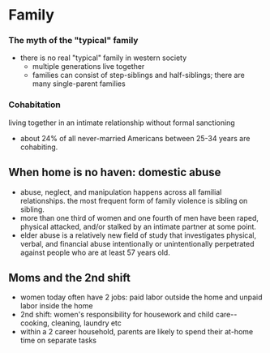 # Family
### The myth of the "typical" family
- there is no real "typical" family in western society
	- multiple generations live together
	- families can consist of step-siblings and half-siblings; there are many single-parent families
### Cohabitation
living together in an intimate relationship without formal sanctioning
- about 24% of all never-married Americans between 25-34 years are cohabiting.
## When home is no haven: domestic abuse
- abuse, neglect, and manipulation happens across all familial relationships. the most frequent form of family violence is sibling on sibling.
- more than one third of women and one fourth of men have been raped, physical attacked, and/or stalked by an intimate partner at some point.
- elder abuse is a relatively new field of study that investigates physical, verbal, and financial abuse intentionally or unintentionally perpetrated against people who are at least 57 years old.
## Moms and the 2nd shift
- women today often have 2 jobs: paid labor outside the home and unpaid labor inside the home
- 2nd shift: women's responsibility for housework and child care--cooking, cleaning, laundry etc
- within a 2 career household, parents are likely to spend their at-home time on separate tasks